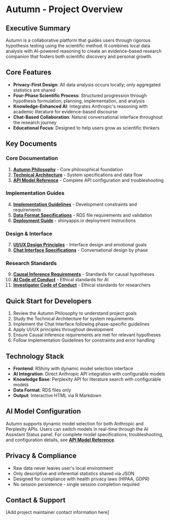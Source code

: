 # Autumn - Project Overview

## Executive Summary

Autumn is a collaborative platform that guides users through rigorous hypothesis testing using the scientific method. It combines local data analysis with AI-powered reasoning to create an evidence-based research companion that fosters both scientific discovery and personal growth.

## Core Features

- **Privacy-First Design**: All data analysis occurs locally; only aggregated statistics are shared
- **Four-Phase Scientific Process**: Structured progression through hypothesis formulation, planning, implementation, and analysis
- **Knowledge-Enhanced AI**: Integrates Anthropic's reasoning with academic literature for evidence-based discourse
- **Chat-Based Collaboration**: Natural conversational interface throughout the research journey
- **Educational Focus**: Designed to help users grow as scientific thinkers

## Key Documents

### Core Documentation
1. **[Autumn Philosophy](autumn-philosophy.md)** - Core philosophical foundation
2. **[Technical Architecture](technical-architecture.md)** - System specifications and data flow
3. **[API Model Reference](api-model-reference.md)** - Complete API configuration and troubleshooting

### Implementation Guides
4. **[Implementation Guidelines](implementation-guidelines.md)** - Development constraints and requirements
5. **[Data Format Specifications](data-format-specifications.md)** - RDS file requirements and validation
6. **[Deployment Guide](deployment-guide.md)** - shinyapps.io deployment instructions

### Design & Interface
7. **[UI/UX Design Principles](uiux-design-principles.md)** - Interface design and emotional goals
8. **[Chat Interface Specifications](chat-interface-specifications.md)** - Conversational design by phase

### Research Standards
9. **[Causal Inference Requirements](causal-inference.md)** - Standards for causal hypotheses
10. **[AI Code of Conduct](ai-code-of-conduct.md)** - Ethical standards for AI
11. **[Investigator Code of Conduct](investigator-code-of-conduct.md)** - Ethical standards for researchers

## Quick Start for Developers

1. Review the Autumn Philosophy to understand project goals
2. Study the Technical Architecture for system requirements
3. Implement the Chat Interface following phase-specific guidelines
4. Apply UI/UX principles throughout development
5. Ensure Causal Inference requirements are met for relevant hypotheses
6. Follow Implementation Guidelines for constraints and error handling

## Technology Stack

- **Frontend**: RShiny with dynamic model selection interface
- **AI Integration**: Direct Anthropic API integration with configurable models
- **Knowledge Base**: Perplexity API for literature search with configurable models
- **Data Format**: RDS files only
- **Output**: Interactive HTML via R Markdown

## AI Model Configuration

Autumn supports dynamic model selection for both Anthropic and Perplexity APIs. Users can switch models in real-time through the AI Assistant Status panel. For complete model specifications, troubleshooting, and configuration details, see **[API Model Reference](api-model-reference.md)**.

## Privacy & Compliance

- Raw data never leaves user's local environment
- Only descriptive and inferential statistics shared via JSON
- Designed for compliance with health privacy laws (HIPAA, GDPR)
- No session persistence - single session completion required

## Contact & Support

[Add project maintainer contact information here]